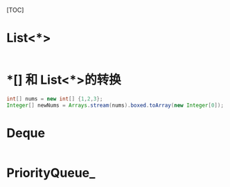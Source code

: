 [TOC]
# List<\*>
```java

```
# \*[] 和 List<\*>的转换
```java
int[] nums = new int[] {1,2,3};
Integer[] newNums = Arrays.stream(nums).boxed.toArray(new Integer[0]);
```
# Deque
```java

```
# PriorityQueue_
```java

```
